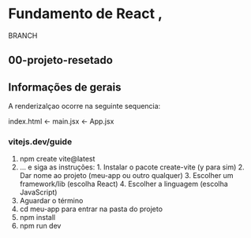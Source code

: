 # Fundamento de React ,

BRANCH
## 00-projeto-resetado

## Informações de gerais 

A renderizalçao ocorre na seguinte sequencia:

index.html <- main.jsx <- App.jsx




















### vitejs.dev/guide
1. npm create vite@latest
2. ... e siga as instruções:
        1. Instalar o pacote create-vite (y para sim)
        2. Dar nome ao projeto (meu-app ou outro qualquer)
        3. Escolher um framework/lib (escolha React)
        4. Escolher a linguagem (escolha JavaScript)
3. Aguardar o término
4. cd meu-app para entrar na pasta do projeto
5. npm install
6. npm run dev

